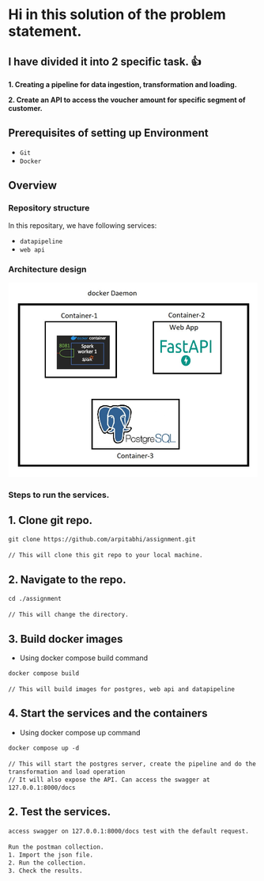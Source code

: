 # Hi in this solution of the problem statement.
## I have divided it into 2 specific task. :+1:



**1. Creating a pipeline for data ingestion, transformation and loading.**

**2. Create an API to access the voucher amount for specific segment of customer.**



## Prerequisites of setting up Environment
- `Git`
- `Docker`

## Overview

### Repository structure

In this repositary, we have following services: 

- `datapipeline`
- `web api`

### Architecture design

![Design](https://github.com/arpitabhi/assignment/blob/main/architecture.jpg/)

### Steps to run the services.

## 1. Clone git repo.
```ssh
git clone https://github.com/arpitabhi/assignment.git

// This will clone this git repo to your local machine.
```
## 2. Navigate to the repo.
```ssh
cd ./assignment

// This will change the directory.
```


## 3. Build docker images
* Using docker compose build command
```ssh
docker compose build

// This will build images for postgres, web api and datapipeline
```

## 4. Start the services and the containers
* Using docker compose up command
```ssh
docker compose up -d

// This will start the postgres server, create the pipeline and do the transformation and load operation
// It will also expose the API. Can access the swagger at 127.0.0.1:8000/docs
```

## 2. Test the services.
```ssh
access swagger on 127.0.0.1:8000/docs test with the default request.

Run the postman collection.
1. Import the json file.
2. Run the collection.
3. Check the results.


```







